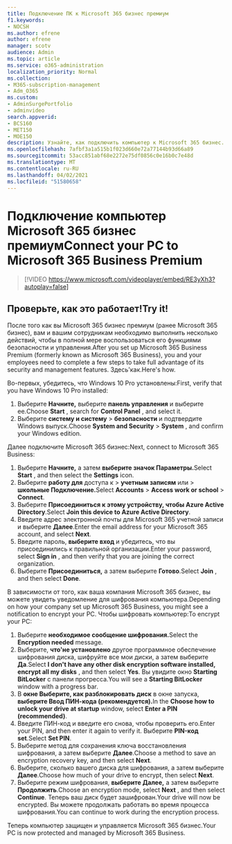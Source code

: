 ```yaml
---
title: Подключение ПК к Microsoft 365 бизнес премиум
f1.keywords:
- NOCSH
ms.author: efrene
author: efrene
manager: scotv
audience: Admin
ms.topic: article
ms.service: o365-administration
localization_priority: Normal
ms.collection:
- M365-subscription-management
- Adm_O365
ms.custom:
- AdminSurgePortfolio
- adminvideo
search.appverid:
- BCS160
- MET150
- MOE150
description: Узнайте, как подключить компьютер к Microsoft 365 бизнес.
ms.openlocfilehash: 7afbf3a1a515b1f023d660e72a77144b93d66a89
ms.sourcegitcommit: 53acc851abf68e2272e75df0856c0e16b0c7e48d
ms.translationtype: MT
ms.contentlocale: ru-RU
ms.lasthandoff: 04/02/2021
ms.locfileid: "51580658"
---
```

# <a name="connect-your-pc-to-microsoft-365-business-premium"></a><span data-ttu-id="4ccc9-103">Подключение компьютер Microsoft 365 бизнес премиум</span><span class="sxs-lookup"><span data-stu-id="4ccc9-103">Connect your PC to Microsoft 365 Business Premium</span></span>

> [!VIDEO https://www.microsoft.com/videoplayer/embed/RE3yXh3?autoplay=false]

## <a name="try-it"></a><span data-ttu-id="4ccc9-104">Проверьте, как это работает!</span><span class="sxs-lookup"><span data-stu-id="4ccc9-104">Try it!</span></span>
<span data-ttu-id="4ccc9-105">После того как вы Microsoft 365 бизнес премиум (ранее Microsoft 365 бизнес), вам и вашим сотрудникам необходимо выполнить несколько действий, чтобы в полной мере воспользоваться его функциями безопасности и управления.</span><span class="sxs-lookup"><span data-stu-id="4ccc9-105">After you set up Microsoft 365 Business Premium (formerly known as Microsoft 365 Business), you and your employees need to complete a few steps to take full advantage of its security and management features.</span></span> <span data-ttu-id="4ccc9-106">Здесь&#39;как.</span><span class="sxs-lookup"><span data-stu-id="4ccc9-106">Here&#39;s how.</span></span>

<span data-ttu-id="4ccc9-107">Во-первых, убедитесь, что Windows 10 Pro установлены:</span><span class="sxs-lookup"><span data-stu-id="4ccc9-107">First, verify that you have Windows 10 Pro installed:</span></span>

1. <span data-ttu-id="4ccc9-108">Выберите  **Начните,** выберите  **панель управления** и выберите ее.</span><span class="sxs-lookup"><span data-stu-id="4ccc9-108">Choose  **Start** , search for  **Control Panel** , and select it.</span></span>
2. <span data-ttu-id="4ccc9-109">Выберите **систему и систему**   >   **безопасности** и подтвердите Windows выпуск.</span><span class="sxs-lookup"><span data-stu-id="4ccc9-109">Choose  **System and Security**  >  **System** , and confirm your Windows edition.</span></span>

<span data-ttu-id="4ccc9-110">Далее подключите Microsoft 365 бизнес:</span><span class="sxs-lookup"><span data-stu-id="4ccc9-110">Next, connect to Microsoft 365 Business:</span></span>

1. <span data-ttu-id="4ccc9-111">Выберите **Начните,** а затем **выберите значок Параметры.**</span><span class="sxs-lookup"><span data-stu-id="4ccc9-111">Select  **Start** , and then select the  **Settings** icon.</span></span>
2. <span data-ttu-id="4ccc9-112">Выберите **работу для** доступа к  >   **учетным записям** или   >   **школьные Подключение.**</span><span class="sxs-lookup"><span data-stu-id="4ccc9-112">Select  **Accounts** >  **Access work or school**  >  **Connect**.</span></span>
3. <span data-ttu-id="4ccc9-113">Выберите **Присоединиться к этому устройству, чтобы Azure Active Directory**.</span><span class="sxs-lookup"><span data-stu-id="4ccc9-113">Select  **Join this device to Azure Active Directory**.</span></span>
4. <span data-ttu-id="4ccc9-114">Введите адрес электронной почты для Microsoft 365 учетной записи и выберите **Далее**.</span><span class="sxs-lookup"><span data-stu-id="4ccc9-114">Enter the email address for your Microsoft 365 account, and select  **Next**.</span></span>
5. <span data-ttu-id="4ccc9-115">Введите пароль,  **выберите вход** и убедитесь, что вы присоединились к правильной организации.</span><span class="sxs-lookup"><span data-stu-id="4ccc9-115">Enter your password, select  **Sign in** , and then verify that you are joining the correct organization.</span></span>
6. <span data-ttu-id="4ccc9-116">Выберите  **Присоединиться,** а затем выберите  **Готово**.</span><span class="sxs-lookup"><span data-stu-id="4ccc9-116">Select  **Join** , and then select  **Done**.</span></span>

<span data-ttu-id="4ccc9-117">В зависимости от того, как ваша компания Microsoft 365 бизнес, вы можете увидеть уведомление для шифрования компьютера.</span><span class="sxs-lookup"><span data-stu-id="4ccc9-117">Depending on how your company set up Microsoft 365 Business, you might see a notification to encrypt your PC.</span></span> <span data-ttu-id="4ccc9-118">Чтобы шифровать компьютер:</span><span class="sxs-lookup"><span data-stu-id="4ccc9-118">To encrypt your PC:</span></span>

1. <span data-ttu-id="4ccc9-119">Выберите **необходимое сообщение шифрования.**</span><span class="sxs-lookup"><span data-stu-id="4ccc9-119">Select the  **Encryption needed**  message.</span></span>
2. <span data-ttu-id="4ccc9-120">Выберите,  **что&#39;не установлено** другое программное обеспечение шифрования диска, шифруйте все мои диски, а затем выберите  **Да**.</span><span class="sxs-lookup"><span data-stu-id="4ccc9-120">Select  **I don&#39;t have any other disk encryption software installed, encrypt all my disks** , and then select  **Yes**.</span></span> <span data-ttu-id="4ccc9-121">Вы увидите окно **Starting BitLocker** с панели прогресса.</span><span class="sxs-lookup"><span data-stu-id="4ccc9-121">You will see a  **Starting BitLocker**  window with a progress bar.</span></span>
3. <span data-ttu-id="4ccc9-122">В **окне Выберите, как разблокировать диск** в окне запуска, **выберите Ввод ПИН-кода (рекомендуется).**</span><span class="sxs-lookup"><span data-stu-id="4ccc9-122">In the  **Choose how to unlock your drive at startup**  window, select **Enter a PIN (recommended)**.</span></span>
4. <span data-ttu-id="4ccc9-123">Введите ПИН-код и введите его снова, чтобы проверить его.</span><span class="sxs-lookup"><span data-stu-id="4ccc9-123">Enter your PIN, and then enter it again to verify it.</span></span> <span data-ttu-id="4ccc9-124">Выберите  **PIN-код set**.</span><span class="sxs-lookup"><span data-stu-id="4ccc9-124">Select  **Set PIN**.</span></span>
5. <span data-ttu-id="4ccc9-125">Выберите метод для сохранения ключа восстановления шифрования, а затем выберите  **Далее**.</span><span class="sxs-lookup"><span data-stu-id="4ccc9-125">Choose a method to save an encryption recovery key, and then select  **Next**.</span></span>
6. <span data-ttu-id="4ccc9-126">Выберите, сколько вашего диска для шифрования, а затем выберите  **Далее**.</span><span class="sxs-lookup"><span data-stu-id="4ccc9-126">Choose how much of your drive to encrypt, then select  **Next**.</span></span>
7. <span data-ttu-id="4ccc9-127">Выберите режим шифрования,  **выберите Далее,** а затем выберите  **Продолжить**.</span><span class="sxs-lookup"><span data-stu-id="4ccc9-127">Choose an encryption mode, select  **Next** , and then select  **Continue**.</span></span> <span data-ttu-id="4ccc9-128">Теперь ваш диск будет зашифрован.</span><span class="sxs-lookup"><span data-stu-id="4ccc9-128">Your drive will now be encrypted.</span></span> <span data-ttu-id="4ccc9-129">Вы можете продолжать работать во время процесса шифрования.</span><span class="sxs-lookup"><span data-stu-id="4ccc9-129">You can continue to work during the encryption process.</span></span>

<span data-ttu-id="4ccc9-130">Теперь компьютер защищен и управляется Microsoft 365 бизнес.</span><span class="sxs-lookup"><span data-stu-id="4ccc9-130">Your PC is now protected and managed by Microsoft 365 Business.</span></span>